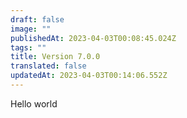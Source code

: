```yaml
---
draft: false
image: ""
publishedAt: 2023-04-03T00:08:45.024Z
tags: ""
title: Version 7.0.0
translated: false
updatedAt: 2023-04-03T00:14:06.552Z
---
```


Hello world

